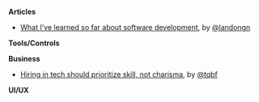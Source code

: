 **Articles**

* [What I’ve learned so far about software development](https://medium.com/@landongn/12-years-later-what-i-ve-learned-about-being-a-software-engineer-d6e334d6e8a3), by [@landongn](https://twitter.com/landongn)

**Tools/Controls**

**Business**

* [Hiring in tech should prioritize skill, not charisma](http://qz.com/362958), by [@tqbf](https://twitter.com/tqbf)

**UI/UX**
